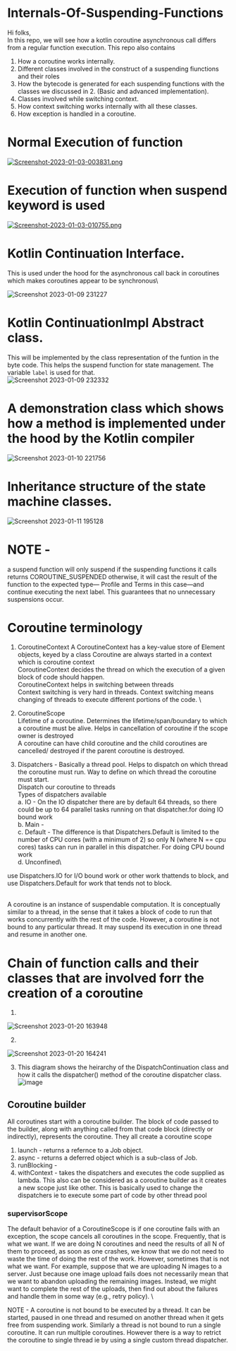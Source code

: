 # Internals-Of-Suspending-Functions

Hi folks,\
In this repo, we will see how a kotlin coroutine asynchronous call differs from a regular function execution.
This repo also contains
1. How a coroutine works internally.
2. Different classes involved in the construct of a suspending fiunctions and their roles
3. How the bytecode is generated for each suspending functions with the classes we discussed in 2. (Basic and advanced implementation).
4. Classes involved while switching context.
5. How context switching works internally with all these classes.
6. How exception is handled in a coroutine.



# Normal Execution of function

[![Screenshot-2023-01-03-003831.png](https://i.postimg.cc/TYSCcwyz/Screenshot-2023-01-03-003831.png)](https://postimg.cc/Mv776zm5)

# Execution of function when suspend keyword is used

[![Screenshot-2023-01-03-010755.png](https://i.postimg.cc/7Y0MkNtL/Screenshot-2023-01-03-010755.png)](https://postimg.cc/KRcg7t2X)

# Kotlin Continuation Interface.
This is used under the hood for the asynchronous call back in coroutines which makes coroutines appear to be synchronous\

![Screenshot 2023-01-09 231227](https://user-images.githubusercontent.com/58071934/211372875-77952cdd-c644-407c-b638-ef541b59d533.png)


# Kotlin ContinuationImpl Abstract class.
This will be implemented by the class representation of the funtion in the byte code. This helps the suspend function for state management. The variable `label` is used for that.\
![Screenshot 2023-01-09 232332](https://user-images.githubusercontent.com/58071934/211375205-0246326c-a27a-4392-b5d2-0ef95bda8ebd.png)


# A demonstration class which shows how a method is implemented under the hood by the Kotlin compiler
![Screenshot 2023-01-10 221756](https://user-images.githubusercontent.com/58071934/211612715-f7a80673-4332-409b-93f9-6f099e204561.png)


# Inheritance structure of the state machine classes.
![Screenshot 2023-01-11 195128](https://user-images.githubusercontent.com/58071934/211830124-0ed250d1-0adc-42de-b3b2-caa1350bfc32.png)

# NOTE - 
a suspend function will only suspend if the suspending functions it calls returns COROUTINE_SUSPENDED otherwise, it will cast the result of the function to the expected type— Profile and Terms in this case—and continue executing the next label. This guarantees that no unnecessary suspensions occur.


# Coroutine terminology
1. CoroutineContext
A CoroutineContext has a key-value store of Element objects, keyed by a
class
Coroutine are always started in a context which is coroutine context\
CoroutineContext decides the thread on which the execution of a given block of code should happen.\
CoroutineContext helps in switching between threads\
Context switching is very hard in threads. Context switching means changing of threads to execute different portions of the code. \


2. CoroutineScope\
Lifetime of a coroutine. Determines the lifetime/span/boundary to which a coroutine must be alive. Helps in cancellation of coroutine if the scope owner is destroyed\
A coroutine can have child coroutine and the child coroutines are cancelled/ destroyed if the parent coroutine is destroyed.

3. Dispatchers - Basically a thread pool. Helps to dispatch on which thread the coroutine must run.
Way to define on which thread the coroutine must start. \
Dispatch our coroutine to threads\
Types of dispatchers available \
    a. IO - On the IO dispatcher there are by default 64 threads, so there could be up to 64 parallel tasks running on that dispatcher.for doing IO bound work\
    b. Main - \
    c. Default - The difference is that Dispatchers.Default is limited to the number of CPU cores (with a minimum of 2) so only N (where N == cpu cores) tasks can run in parallel in this dispatcher. For doing CPU bound work\
    d. Unconfined\
    
use Dispatchers.IO for I/O bound work or other work thattends to block, and use Dispatchers.Default for work that tends not to block.

\
A coroutine is an instance of suspendable computation. It is conceptually similar to a thread, in the sense that it takes a block of code to run that works concurrently with the rest of the code. However, a coroutine is not bound to any particular thread. It may suspend its execution in one thread and resume in another one.


# Chain of function calls and their classes that are involved forr the creation of a coroutine
1. 
![Screenshot 2023-01-20 163948](https://user-images.githubusercontent.com/58071934/213681739-25d75835-4ca8-44d2-b1a6-a411e759c6e4.png)

2. 
![Screenshot 2023-01-20 164241](https://user-images.githubusercontent.com/58071934/213682195-98abd9ce-ebbd-4384-95ce-572136c706f9.png)

3. This diagram shows the heirarchy of the DispatchContinuation class and how it calls the dispatcher() method of the coroutine dispatcher class.
![image](https://user-images.githubusercontent.com/58071934/213872165-7cee3fc6-9414-4963-a301-d468c551c44e.png)


## Coroutine builder
All coroutines start with a coroutine builder. The block of code passed to the builder,
along with anything called from that code block (directly or indirectly), represents the coroutine. They all create a coroutine scope

1. launch - returns a refernce to a Job object.
2. async - returns a deferred object which is a sub-class of Job.
3. runBlocking - 
4. withContext - takes the dispatchers and executes the code supplied as lambda. This also can be considered as a coroutine builder as it creates a new scope just like other. This is basically used to change the dispatchers ie to execute some part of code by other thread pool

### supervisorScope
The default behavior of a CoroutineScope is if one coroutine fails with an exception,
the scope cancels all coroutines in the scope. Frequently, that is what we want. If we
are doing N coroutines and need the results of all N of them to proceed, as soon as
one crashes, we know that we do not need to waste the time of doing the rest of the
work. However, sometimes that is not what we want. For example, suppose that we are
uploading N images to a server. Just because one image upload fails does not
necessarily mean that we want to abandon uploading the remaining images. Instead,
we might want to complete the rest of the uploads, then find out about the failures
and handle them in some way (e.g., retry policy). \

NOTE - A coroutine is not bound to be executed by a thread. It can be started, paused in one thread and resumed on another thread when it gets free from suspending work. Similarly a thread is not bound to run a single coroutine. It can run multiple coroutines. 
However there is a way to retrict the coroutine to single thread ie by using a single custom thread dispatcher.


